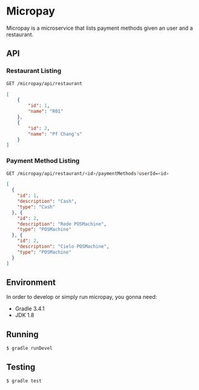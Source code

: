 # Micropay

Micropay is a microservice that lists payment methods given an user and a restaurant.

## API

### Restaurant Listing
```bash
GET /micropay/api/restaurant
```

```json
[
    {
        "id": 1,
        "name": "R01"
    },
    {
        "id": 2,
        "name": "Pf Chang's"
    }
]
```

### Payment Method Listing
```bash
GET /micropay/api/restaurant/<id>/paymentMethods?userId=<id>
```

```json
[
  {
    "id": 1,
    "description": "Cash",
    "type": "Cash"
  }, {
    "id": 2,
    "description": "Rede POSMachine",
    "type": "POSMachine"
  }, {
    "id": 2,
    "description": "Cielo POSMachine",
    "type": "POSMachine"
  }
]
```

## Environment

In order to develop or simply run micropay, you gonna need:

 - Gradle 3.4.1
 - JDK 1.8

## Running

```
$ gradle runDevel
```

## Testing

```
$ gradle test
```